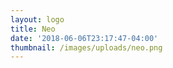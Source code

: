 ```yaml
---
layout: logo
title: Neo
date: '2018-06-06T23:17:47-04:00'
thumbnail: /images/uploads/neo.png
---
```


